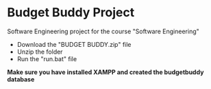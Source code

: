 # Budget Buddy Project
Software Engineering project for the course "Software Engineering"
<ul>
<li>Download the "BUDGET BUDDY.zip" file <br></li>
<li>Unzip the folder <br></li>
<li>Run the "run.bat" file <br></li>
</ul>

<strong>Make sure you have installed XAMPP and created the budgetbuddy database</strong>
